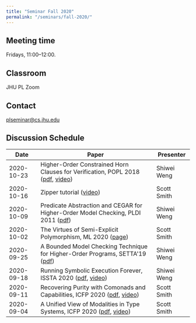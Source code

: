 ```yaml
---
title: "Seminar Fall 2020"
permalink: "/seminars/fall-2020/"
---
```


Meeting time
------------

Fridays, 11:00–12:00.

Classroom
---------

JHU PL Zoom

Contact
-------

<plseminar@cs.jhu.edu>

Discussion Schedule
-------------------

| Date       | Paper                                                                                                                                                                                                                  | Presenter   |
| ---------- | ---------------------------------------------------------------------------------------------------------------------------------------------------------------------------------------------------------------------- | ----------- |
| 2020-10-23 | Higher-Order Constrained Horn Clauses for Verification, POPL 2018 ([pdf](https://dl.acm.org/doi/10.1145/3158099), [video](https://www.youtube.com/watch?v=VFVDeXmuok8))                                                | Shiwei Weng |
| 2020-10-16 | Zipper tutorial ([video](https://www.youtube.com/watch?v=HqHdgBXOOsE))                                                                                                                                                 | Scott Smith |
| 2020-10-09 | Predicate Abstraction and CEGAR for Higher-Order Model Checking, PLDI 2011 ([pdf](http://www.cs.tsukuba.ac.jp/~uhiro/papers/pldi2011.pdf))                                                                             | Shiwei Weng |
| 2020-10-02 | The Virtues of Semi-Explicit Polymorphism, ML 2020 ([page](https://icfp20.sigplan.org/details/mlfamilyworkshop-2020-papers/5/The-Virtues-of-Semi-Explicit-Polymorphism))                                               | Scott Smith |
| 2020-09-25 | A Bounded Model Checking Technique for Higher-Order Programs, SETTA'19 ([pdf](https://qmro.qmul.ac.uk/xmlui/bitstream/123456789/60823/2/Tzevelekos%20A%20Bounded%20Model%202019%20Accepted.pdf))                       | Shiwei Weng |
| 2020-09-18 | Running Symbolic Execution Forever, ISSTA 2020 ([pdf](https://srg.doc.ic.ac.uk/files/papers/moklee-issta-20.pdf), [video](https://www.youtube.com/watch?v=KNEwLszhuuA&feature=emb_logo))                               | Shiwei Weng |
| 2020-09-11 | Recovering Purity with Comonads and Capabilities, ICFP 2020 ([pdf](https://dl.acm.org/doi/10.1145/3408993), [video](https://youtu.be/fakSKvP9yaM?t=4382))                                                              | Scott Smith |
| 2020-09-04 | A Unified View of Modalities in Type Systems, ICFP 2020 ([pdf](https://doi.org/10.1145/3408972), [video](https://www.youtube.com/watch?v=aNLOi-1ixwM&feature=youtu.be&list=PLyrlk8Xaylp4fOgwO5RUTrpgSA_HRjDMW&t=5282)) | Scott Smith |